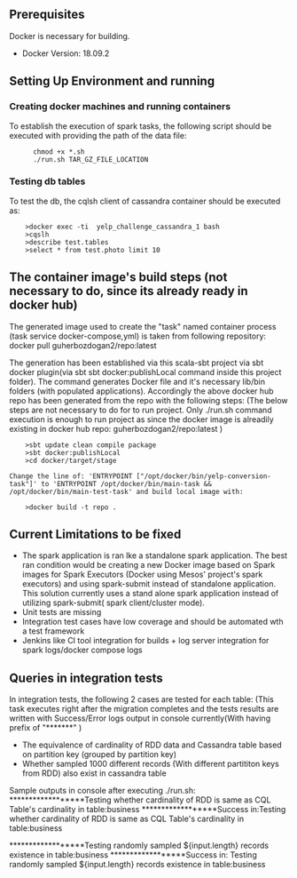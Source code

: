 ## Prerequisites

Docker is necessary for building.
- Docker Version: 18.09.2



## Setting Up Environment and running
### Creating docker machines and running containers
To establish the execution of spark tasks, the following script should be executed with providing the path of the data file:
```
	  chmod +x *.sh
	  ./run.sh TAR_GZ_FILE_LOCATION
```

### Testing db tables
To test the db, the cqlsh client of cassandra container should be executed as:
```
	>docker exec -ti  yelp_challenge_cassandra_1 bash
	>cqslh
	>describe test.tables
	>select * from test.photo limit 10

```

## The container image's build steps (not necessary to do, since its already ready in docker hub)
The generated image used to create the "task" named container process (task service docker-compose,yml) is taken from following repository:
	docker pull guherbozdogan2/repo:latest

The generation has been established via this scala-sbt project via sbt docker plugin(via sbt sbt docker:publishLocal command inside this project folder). The command generates Docker file and it's necessary lib/bin folders (with populated applications). Accordingly the above docker hub repo has been generated from the repo with the following steps: (The below steps are not necessary to do for to run project.  Only ./run.sh command execution is enough to run project as since the docker image is alreadily existing in docker hub repo: guherbozdogan2/repo:latest )

```
    >sbt update clean compile package
    >sbt docker:publishLocal
    >cd docker/target/stage
```

    Change the line of: 'ENTRYPOINT ["/opt/docker/bin/yelp-conversion-task"]' to 'ENTRYPOINT /opt/docker/bin/main-task && /opt/docker/bin/main-test-task' and build local image with:
```
    >docker build -t repo .
```

## Current Limitations to be fixed
- The spark application is ran lke a standalone spark application. The best ran condition would be creating a new Docker image based on Spark images for Spark Executors (Docker using Mesos' project's spark executors) and using spark-submit instead of standalone application. This solution currently uses a stand alone spark application instead of utilizing spark-submit( spark client/cluster mode).
- Unit tests are missing
- Integration test cases have low coverage and should be automated wth a test framework
- Jenkins like CI tool integration for builds + log server integration for spark logs/docker compose logs


## Queries in integration tests
In integration tests, the following 2 cases are tested for each table: (This task executes right after the migration completes and the tests results are written with Success/Error logs output in console currently(With having prefix of "*******" )

- The equivalence of cardinality of RDD data and Cassandra table based on partition key  (grouped by partition key)
- Whether sampled 1000 different records (With different partititon keys from RDD) also exist in cassandra table


Sample outputs in console after executing ./run.sh: 
******************Testing whether cardinality of RDD is same as CQL Table's cardinality in table:business
******************Success in:Testing whether cardinality of RDD is same as CQL Table's cardinality in table:business

******************Testing randomly sampled ${input.length} records existence in table:business
******************Success in: Testing randomly sampled ${input.length} records existence in table:business

